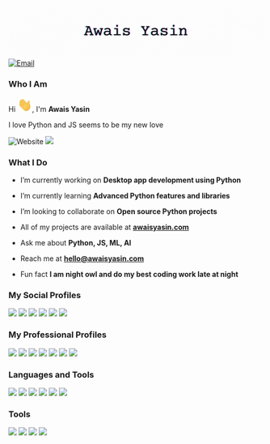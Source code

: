 ![MasterHead](https://github.com/awaisyasin/awaisyasin/blob/main/Awais%20Yasin.gif)
[![Email](https://img.shields.io/badge/Email-hello%40awaisyasin.com-D14836?style=plastic&logo=mail.ru&logoColor=white)](mailto:hello@awaisyasin.com)

<h3 align="left"> Who I Am</h3>

<p align="left">Hi <img src="https://github.com/SatYu26/SatYu26/blob/master/Assets/Hi.gif" width="29px">, I'm <b>Awais Yasin</b></p>
<p align="left">I love Python and JS seems to be my new love</p>
<img alt="Website" src="https://img.shields.io/website?up_message=up&up_color=green&down_message=down&down_color=red&url=https%3A%2F%2Fawaisyasin.com&style=plastic&logo=internetexplorer&logoColor=white&labelColor=grey&link=awaisyasin.com">
<img src="https://img.shields.io/badge/Email-hello%40awaisyasin.com-D14836?style=plastic&logo=mail.ru&logoColor=white">

<h3 align="left"> What I Do</h3>

- I’m currently working on **Desktop app development using Python**

- I’m currently learning **Advanced Python features and libraries**

- I’m looking to collaborate on **Open source Python projects**

- All of my projects are available at **[awaisyasin.com](https://awaisyasin.com)**

- Ask me about **Python, JS, ML, AI**

- Reach me at **hello@awaisyasin.com**

- Fun fact **I am night owl and do my best coding work late at night**

<h3 align="left"> My Social Profiles</h3>

 <p align="left">
   <img src="https://img.shields.io/badge/Facebook-Profile-3b5998.svg?style=plastic&logo=facebook&logoColor=white&link=https://www.facebook.com/awaisyasin.co/&color=0084ff&labelColor=3b5998">
   <img src="https://img.shields.io/twitter/follow/awaisyasinco?style=plastic&logo=twitter&logoColor=white&color=1DA1F2&labelColor=1DA1F2">
   <img src="https://img.shields.io/twitter/follow/awaisyasinco?label=Followers&logo=twitter&style=plastic">
   <img src="https://img.shields.io/badge/Instagram-Profile-E4405F.svg?style=plastic&logo=instagram&logoColor=white&link=https://www.instagram.com/awaisyasin.co/">
   <img src="https://img.shields.io/badge/Telegram-Profile-26A5E4.svg?style=plastic&logo=telegram&logoColor=white&link=https://t.me/awsisyasin">
   <img src="https://img.shields.io/badge/Discord-Profile-7289DA.svg?style=plastic&logo=discord&logoColor=white&link=https://discordapp.com/users/awaisyasin">
  </p>
   
<h3 align="left"> My Professional Profiles</h3>
<p align="left">
  <img src="https://img.shields.io/badge/LinkedIn-Profile-0077B5.svg?style=plastic&logo=linkedin&logoColor=white&link=https://www.linkedin.com/in/awaisyasin/">
  <img src="https://img.shields.io/badge/HackerRank-Profile-2EC866.svg?style=plastic&logo=hackerrank&logoColor=white&link=https://www.hackerrank.com/awaisyasin">
  <img src="https://img.shields.io/badge/GitHub-Profile-181717.svg?style=plastic&logo=github&logoColor=white&link=https://github.com/awaisyasin">
  <img src="https://img.shields.io/badge/Stack%20Overflow-Profile-F58025.svg?style=plastic&logo=stackoverflow&logoColor=white&link=https://stackoverflow.com/users/your_user_id/your_username">
   <img src="https://img.shields.io/badge/Behance-Profile-0057FF.svg?style=plastic&logo=behance&logoColor=white&link=https://www.behance.net/your_username">
   <img src="https://img.shields.io/badge/Dribbble-Profile-EA4C89.svg?style=plastic&logo=dribbble&logoColor=white&link=https://dribbble.com/your_username">
   <img src="https://img.shields.io/badge/Kaggle-Profile-20BEFF.svg?style=plastic&logo=kaggle&logoColor=white&link=https://www.kaggle.com/your_username">
</p>

<h3 align="left"> Languages and Tools</h3>
<p align="left">
  <img src="https://img.shields.io/badge/Python-75%25-3776AB?style=plastic&logo=python&logoColor=white">
  <img src="https://img.shields.io/badge/JavaScript-75%25-F7DF1E?style=plastic&logo=javascript&logoColor=white">
  <img src="https://img.shields.io/badge/Django-70%25-092E20?style=plastic&logo=django&logoColor=white">
  <img src="https://img.shields.io/badge/HTML-100%25-E34F26?style=plastic&logo=html5&logoColor=white">
  <img src="https://img.shields.io/badge/CSS-80%25-1572B6?style=plastic&logo=css3&logoColor=white">
  <img src="https://img.shields.io/badge/jQuery-95%25-0769AD?style=plastic&logo=jquery&logoColor=white">
</p>

<h3 align="left"> Tools</h3>
<p align="left">
  <img src="https://img.shields.io/badge/Visual%20Studio%20Code-1.57-007ACC?style=plastic&logo=visual-studio-code&logoColor=white">
  <img src="https://img.shields.io/badge/QT-5.15-41CD52?style=plastic&logo=qt&logoColor=white">
  <img src="https://img.shields.io/badge/Git-2.32-F05032?style=plastic&logo=git&logoColor=white">
  <img src="https://img.shields.io/badge/Linux-Ubuntu-E95420?style=plastic&logo=linux&logoColor=white">
</p>
